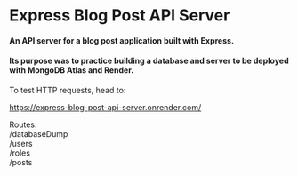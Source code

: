 # Express Blog Post API Server

#### An API server for a blog post application built with Express.

#### Its purpose was to practice building a database and server to be deployed with MongoDB Atlas and Render.

To test HTTP requests, head to:

https://express-blog-post-api-server.onrender.com/

Routes: <br>
/databaseDump <br>
/users <br>
/roles <br>
/posts
